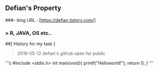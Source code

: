 ## Defian's Property
###- blog URL : [https://defian.tistory.com/]
### > R, JAVA, OS etc..

##[ History for my task ] 

> 2019-05-12 defian's github open for public

'''c
#include <stdio.h>
int main(void){
  printf("Helloworld!");
  return 0;
}
'''
